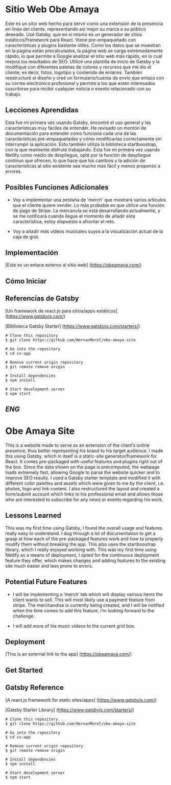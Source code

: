 # Sitio Web Obe Amaya

Este es un sitio web hecho para servir como una extensión de la presencia en línea del cliente, representando así mejor su marca a su público deseado. Usé Gatsby, que en sí mismo es un generador de sitios estáticos/framework para React. Viene pre-empaquetado con características y plugins bastante útiles. Como los datos que se muestran en la página están precalculados, la página web se carga extremadamente rápido, lo que permite a Google analizar el sitio web más rápido, en lo cual mejora los resultados de SEO. Utilicé una plantilla de inicio de Gatsby y la modifiqué con diferentes paletas de colores y recursos que me dio el cliente, es decir, fotos, logotipo y contenido de enlaces. También reestructuré el diseño y creé un formulario/cuenta de envío que enlaza con su correo electrónico profesional y permite a los que estén interesados suscribirse para recibir cualquier noticia o evento relacionado con su trabajo. 

## Lecciones Aprendidas

Esta fue mi primera vez usando Gatsby, encontré el uso general y las características muy fáciles de entender. He revisado un montón de documentación para entender cómo funciona cada una de las características pre-empaquetadas y cómo modificarlas correctamente sin interrumpir la aplicación. Esto también utiliza la biblioteca startboostrap, con la que realmente disfruté trabajando. Esta fue mi primera vez usando Netlify como medio de despliegue, opté por la función de despliegue continuo que ofrecen, lo que hace que los cambios y la adición de características al sitio existente sea mucho más fácil y menos propenso a errores.

## Posibles Funciones Adicionales

* Voy a implementar una pestaña de 'merch' que mostrará varios artículos que el cliente quiere vender. Lo más probable es que utilice una función de pago de Stripe. La mercancía se está desarrollando actualmente, y se me notificará cuando llegue el momento de añadir esta característica, estoy dispuesto a afrontar el reto.

* Voy a añadir más vídeos musicales suyos a la visualización actual de la caja de grid.

## Implementación

[Este es un enlace externo al sitio web] (https://obeamaya.com/)


## Cómo Iniciar
## Referencias de Gatsby
[Un framework de react.js para sitios/apps estáticos] (https://www.gatsbyjs.com/)

[Biblioteca Gatsby Starter] (https://www.gatsbyjs.com/starters/)

``` 
# Clone this repository
$ git clone https://github.com/HernanMorel/obe-amaya-site

# Go into the repository
$ cd cv-app

# Remove current origin repository
$ git remote remove origin

```

```
# Install dependencies
$ npm install

# Start development server
$ npm start

```

*ENG*
---



# Obe Amaya Site

This is a website made to serve as an extension of the client’s online presence, thus better representing his brand to his target audience. I made this using Gatsby, which in itself is a static-site generator/framework for React. It comes pre-packaged with useful features and plugins right out of the box. Since the data shown on the page is precomputed, the webpage loads extremely fast, allowing Google to parse the website quicker and to improve SEO results. I used a Gatsby starter template and modified it with different color palettes and assets which were given to me by the client, i.e. photos, logo and link content. I also restructured the layout and created a form/submit account which links to his professional email and allows those who are interested to subscribe for any news or events regarding his work. 

## Lessons Learned

This was my first time using Gatsby, I found the overall usage and features really easy to understand. I dug through a lot of documentation to get a grasp at how each of the pre-packaged features work and how to properly modify them without breaking the app. This also uses the startboostrap library, which I really enjoyed working with. This was my first time using Netlify as a means of deployment, I opted for the continuous deployment feature they offer, which makes changes and adding features to the existing site much easier and less prone to errors.

## Potential Future Features

* I will be implementing a ‘merch’ tab which will display various items the client wants to sell. This will most likely use a payment feature from stripe. The merchandise is currently being created, and I will be notified when the time comes to add this feature, I’m looking forward to the challenge.

* I will add more of his music videos to the current grid box.

## Deployment

[This is an external link to the app] (https://obeamaya.com/)

## Get Started

## Gatsby Reference
[A react.js framework for static sites/apps] (https://www.gatsbyjs.com/)

[Gatsby Starter Library] (https://www.gatsbyjs.com/starters/)

``` 
# Clone this repository
$ git clone https://github.com/HernanMorel/obe-amaya-site

# Go into the repository
$ cd cv-app

# Remove current origin repository
$ git remote remove origin

```


```
# Install dependencies
$ npm install

# Start development server
$ npm start

```


